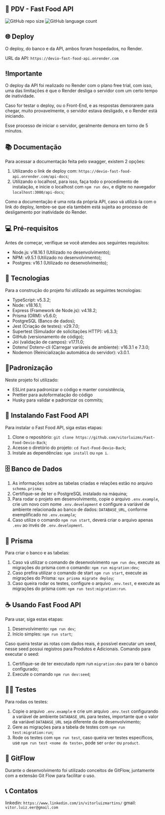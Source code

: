 ## 🍔 PDV - Fast Food API

![GitHub repo size](https://img.shields.io/github/repo-size/vitorluizms/Fast-Food-Devio-Back?style=for-the-badge)
![GitHub language count](https://img.shields.io/github/languages/count/vitorluizms/Fast-Food-Devio-Back?style=for-the-badge)

## 🌐 Deploy

O deploy, do banco e da API, ambos foram hospedados, no Render.

URL da API: `https://devio-fast-food-api.onrender.com`

## !Importante

O deploy da API foi realizado no Render com o plano free trial, com isso, uma das limitações é que o Render desliga o servidor com um certo tempo de inatividade.

Caso for testar o deploy, ou o Front-End, e as respostas demorarem para chegar, muito provavelmente, o servidor estava desligado, e o Render está iniciando.

Esse processo de iniciar o servidor, geralmente demora em torno de 5 minutos.

## 📚 Documentação

Para acessar a documentação feita pelo swagger, existem 2 opções:

1. Utilizando o link de deploy com: `https://devio-fast-food-api.onrender.com/api-docs`;
2. Utilizando o localhost, para isso, faça todo o procedimento de instalação, e inicie o localhost com `npm run dev`, e digite no navegador `localhost:3000/api-docs`;

Como a documentação é uma rota da própria API, caso vá utilizá-la com o link do deploy, lembre-se que ela também está sujeita ao processo de desligamento por inatividade do Render.

## 💻 Pré-requisitos

Antes de começar, verifique se você atendeu aos seguintes requisitos:

- Node.js: v18.16.1 (Utilizado no desenvolvimento);
- NPM: v9.5.1 (Utilizado no desenvolvimento);
- Postgres: v16.1 (Utilizado no desenvolvimento);

## 🔧 Tecnologias

Para a construção do projeto foi utilizado as seguintes tecnologias:

- TypeScript: v5.3.2;
- Node: v18.16.1;
- Express (Framework de Node.js): v4.18.2;
- Prisma (ORM): v5.6.0;
- PostgreSQL (Banco de dados);
- Jest (Criação de testes): v29.7.0;
- Supertest (Simulador de solicitações HTTP): v6.3.3;
- GitHub (versionamento de código);
- Joi (validação de campos): v17.11.0;
- Dotenv/ Dotenv-cli (Carregar variáveis de ambiente): v16.3.1 e 7.3.0;
- Nodemon (Reinicialização automática do servidor): v3.0.1.

## 📏Padronização

Neste projeto foi utilizado:

- ESLint para padronizar o código e manter consistência,
- Prettier para autoformatação do código
- Husky para validar e padronizar os commits;

## 🚀 Instalando Fast Food API

Para instalar o Fast Food API, siga estas etapas:

1. Clone o repositório: `git clone https://github.com/vitorluizms/Fast-Food-Devio-Back`;
2. Acesse o diretório do projeto: `cd Fast-Food-Devio-Back`;
3. Instale as dependências: `npm install` ou `npm i`.

## 🗄️ Banco de Dados

1. As informações sobre as tabelas criadas e relações estão no arquivo `schema.prisma`;
2. Certifique-se de ter o PostgreSQL instalado na máquina;
3. Para rodar o projeto em desenvolvimento, copie o arquivo `.env.example`, crie um novo com nome `.env.development` e configure a variável de ambiente relacionada ao banco de dados: `DATABASE_URL`, conforme exemplificado no `.env.example`;
4. Caso utilize o comando `npm run start`, deverá criar o arquivo apenas `.env` ao invés de `.env.development`.

## 🔶 Prisma

Para criar o banco e as tabelas:

1. Caso vá utilizar o comando de desenvolvimento `npm run dev`, execute as migrações do prisma com o comando: `npm run migration:dev`;
2. Caso prefira utilizar o comando de start `npm run start`, execute as migrações do Prisma: `npx prisma migrate deploy`;
3. Caso queira rodar os testes, configure o arquivo `.env.test`, e execute as migrações do prisma com: `npm run test:migration:run`.

## ☕ Usando Fast Food API

Para usar, siga estas etapas:

1. Desenvolvimento: `npm run dev`;
2. Início simples: `npm run start`;

Caso queira testar as rotas com dados reais, é possível executar um seed, nesse seed possui registros para Produtos e Adicionais.
Comando para executar o seed:

1. Certifique-se de ter executado npm run `migration:dev` para ter o banco configurado;
2. Execute o comando `npm run dev:seed`;

## 🧑‍💻 Testes

Para rodas os testes:

1. Copie o arquivo `.env.example` e crie um arquivo `.env.test` configurando a variável de ambiente `DATABASE_URL` para testes, importante que o valor da variável `DATABASE_URL` seja diferente da de desenvolvimento;
2. Gere as migrações para a tabela de testes com `npm run test:migration:run`;
3. Rode os testes com `npm run test`, caso queira ver testes específicos, use `npm run test <nome do teste>`, pode ser `order` ou `product`.

## 🚀 GitFlow

Durante o desenvolvimento foi utilizado conceitos de GitFlow, juntamente com a extensão Git Flow para facilitar o uso.

## 📞 Contatos

linkedin: `https://www.linkedin.com/in/vitorluizmartins/`
gmail: `vitor.luiz.eer@gmail.com`
